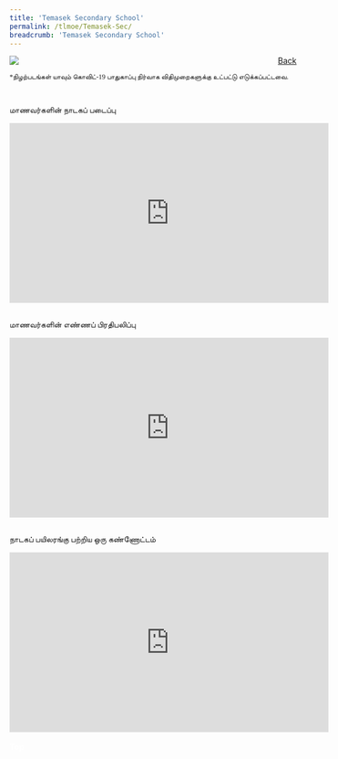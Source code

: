 ```yaml
---
title: 'Temasek Secondary School'
permalink: /tlmoe/Temasek-Sec/
breadcrumb: 'Temasek Secondary School'
---
```

<!-- Global site tag (gtag.js) - Google Ads: 726049306 -->
<script async src="https://www.googletagmanager.com/gtag/js?id=AW-726049306"></script>
<script>
  window.dataLayer = window.dataLayer || [];
  function gtag(){dataLayer.push(arguments);}
  gtag('js', new Date());

  gtag('config', 'AW-726049306');
</script>
<a href="/exhibits/தமிழ்மொழிக்-காட்சிக்கூடம்-tamil-exhibitions-d/schools/"  style="float:right;">Back</a>
 <img src="/images/MTLS2021-Temasek_TL_Final.jpg">
 <p style="font-family:Anjal InaiMathi; font-size:12px;">*நிழற்படங்கள் யாவும் கொவிட்-19 பாதுகாப்பு நிர்வாக விதிமுறைகளுக்கு உட்பட்டு எடுக்கப்பட்டவை.</p> <br/>
 
 <span style="font-family:Anjal InaiMathi;">மாணவர்களின் நாடகப் படைப்பு</span>
 <div class="video-container">
 <iframe width="560" height="315" src="https://www.youtube.com/embed/videoseries?list=PLQq52xtWgLF2iXpgSFB_QmG0GQyn2ljW3" title="YouTube video player" frameborder="0" allow="accelerometer; autoplay; clipboard-write; encrypted-media; gyroscope; picture-in-picture" allowfullscreen></iframe></div><br/>
 
 <span style="font-family:Anjal InaiMathi;">மாணவர்களின் எண்ணப் பிரதிபலிப்பு</span>
 <div class="video-container">
  <iframe width="560" height="315" src="https://www.youtube.com/embed/videoseries?list=PLQq52xtWgLF1Djl6z2GIh2M3eEZvUVDYO" title="YouTube video player" frameborder="0" allow="accelerometer; autoplay; clipboard-write; encrypted-media; gyroscope; picture-in-picture" allowfullscreen></iframe></div><br/>
  
  <span style="font-family:Anjal InaiMathi;">நாடகப் பயிலரங்கு பற்றிய ஒரு கண்ணோட்டம்</span>
  <div class="video-container">
  <iframe width="560" height="315" src="https://www.youtube.com/embed/videoseries?list=PLQq52xtWgLF35bn72o2RBelKrmlsQ0H2W" title="YouTube video player" frameborder="0" allow="accelerometer; autoplay; clipboard-write; encrypted-media; gyroscope; picture-in-picture" allowfullscreen></iframe></div><br/>
<div class="btntop"><a href="#top" style="text-decoration:none;"><span style="color:white"><b>Top</b></span></a></div>
